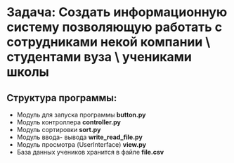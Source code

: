 # Задача: Создать информационную систему позволяющую работать с сотрудниками некой компании \ студентами вуза \ **учениками школы**





## Структура программы:

* Модуль для запуска программы **button.py**
* Модуль контроллера **controller.py**
* Модуль сортировки **sort.py**
* Модуль ввода- вывода **write_read_file.py**
* Модуль просмотра (UserInterface) **view.py**
* База данных учеников хранится в файле **file.csv**